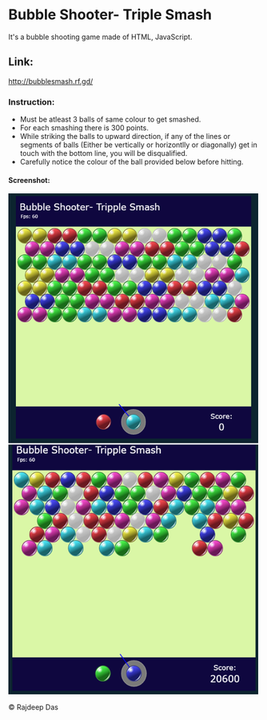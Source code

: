 # Bubble Shooter- Triple Smash
It's a bubble shooting game made of HTML, JavaScript.

## Link:

http://bubblesmash.rf.gd/

### Instruction:

- Must be atleast 3 balls of same colour to get smashed.
- For each smashing there is 300 points.
- While striking the balls to upward direction, if any of the lines or segments of balls (Either be vertically or horizontlly or diagonally)  get in touch with the bottom line, you will be disqualified.
- Carefully notice the colour of the ball provided below before hitting. 
 
#### Screenshot:

<img src="https://github.com/Rajspeaks/Bubble-Shooter/blob/main/screenshot.png" height="500px" width="500px"> <img src="https://github.com/Rajspeaks/Bubble-Shooter/blob/main/screenshot2.png" height="500px" width="500px">



&copy; Rajdeep Das
